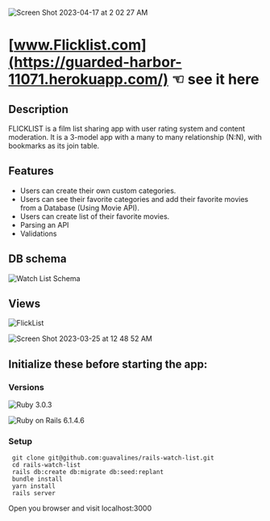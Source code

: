 ![Screen Shot 2023-04-17 at 2 02 27 AM](https://user-images.githubusercontent.com/100665876/232438415-dcc4d17f-2eef-468f-b466-ef309c69fbc3.jpeg)

# [www.Flicklist.com](https://guarded-harbor-11071.herokuapp.com/) ☜ see it here

## Description
FLICKLIST is a film list sharing app with user rating system and content moderation. It is a 3-model app with a many to many relationship (N:N), with bookmarks as its join table.

## Features

- Users can create their own custom categories.
- Users can see their favorite categories and add their favorite movies from a Database (Using Movie API).
- Users can create list of their favorite movies.
- Parsing an API
- Validations

## DB schema
![Watch List Schema](https://user-images.githubusercontent.com/100665876/210877301-71272343-532e-42f7-8449-1af1b1e182fe.jpeg)

## Views
![FlickList](https://user-images.githubusercontent.com/100665876/227837603-df7d6b80-291f-4584-abdc-f3ba18d3d456.jpeg)

![Screen Shot 2023-03-25 at 12 48 52 AM](https://user-images.githubusercontent.com/100665876/227704876-b34c65bd-820b-477b-86eb-0233b898683a.jpeg)


## Initialize these before starting the app:

### Versions


![Ruby](https://img.shields.io/badge/Ruby-CC342D?style=for-the-badge&logo=ruby&logoColor=white) 3.0.3

![Ruby on Rails](https://img.shields.io/badge/Ruby_on_Rails-CC0000?style=for-the-badge&logo=ruby-on-rails&logoColor=white) 6.1.4.6

### Setup

```
 git clone git@github.com:guavalines/rails-watch-list.git
 cd rails-watch-list
 rails db:create db:migrate db:seed:replant
 bundle install
 yarn install
 rails server
```

Open you browser and visit localhost:3000
